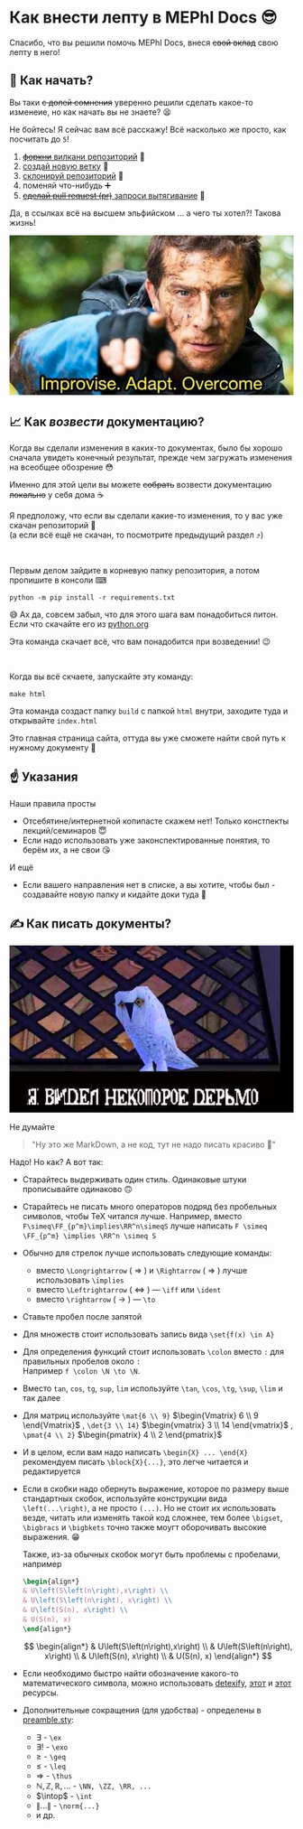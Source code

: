# Как внести лепту в MEPhI Docs 😎

Спасибо, что вы решили помочь MEPhI Docs, внеся ~~свой вклад~~ свою лепту в него!

## 👶 Как начать?

Вы таки ~~с долей сомнения~~ уверенно решили сделать какое-то изменеие, но как начать вы не знаете? 😫

Не бойтесь! Я сейчас вам всё расскажу! Всё насколько же просто, как посчитать до `5`!

1) [~~форкни~~ вилкани репозиторий](https://docs.github.com/en/get-started/quickstart/fork-a-repo#forking-a-repository) 🍴
2) [создай новую ветку](https://docs.github.com/en/pull-requests/collaborating-with-pull-requests/proposing-changes-to-your-work-with-pull-requests/creating-and-deleting-branches-within-your-repository#creating-a-branch-via-the-branches-overview) 🌿
3) [склонируй репозиторий](https://docs.github.com/en/repositories/creating-and-managing-repositories/cloning-a-repository#cloning-a-repository) 🔽
4) поменяй что-нибудь ➕
5) [~~сделай pull request (pr)~~ запроси вытягивание](https://docs.github.com/en/pull-requests/collaborating-with-pull-requests/proposing-changes-to-your-work-with-pull-requests/creating-a-pull-request#creating-the-pull-request) 🤝

Да, в ссылках всё на высшем эльфийском ... а чего ты хотел?! Такова жизнь!

![Improvise. Adapt. Overcome ☝](docs/_static/images/improvise_adapt_overcome.jpg)

## 📈 Как *возвести* документацию?

Когда вы сделали изменения в каких-то документах, было бы хорошо сначала увидеть конечный результат, прежде чем загружать изменения на всеобщее обозрение 😳

Именно для этой цели вы можете ~~собрать~~ возвести документацию ~~локально~~ у себя дома ☕

Я предположу, что если вы сделали какие-то изменения, то у вас уже скачан репозиторий 🤔  
(а если всё ещё не скачан, то посмотрите предыдущий раздел ⤴)

<br>

Первым делом зайдите в корневую папку репозитория, а потом пропишите в консоли ⌨

```console
python -m pip install -r requirements.txt
```

😅 Ах да, совсем забыл, что для этого шага вам понадобиться питон. Если что скачайте его из [python.org](https://www.python.org/)

Эта команда скачает всё, что вам понадобится при возведении! 😉

<br>

Когда вы всё скчаете, запускайте эту команду:

```console
make html
```

Эта команда создаст папку `build` c папкой `html` внутри, заходите туда и открывайте `index.html`

Это главная страница сайта, оттуда вы уже сможете найти свой путь к нужному документу 🤗

## ☝ Указания

Наши правила просты

- Отсебятине/интернетной копипасте скажем нет! Только констпекты лекций/семинаров 😇
- Если надо использовать уже законспектированные понятия, то берём их, а не свои 😘

И ещё

- Если вашего направления нет в списке, а вы хотите, чтобы был - создавайте новую папку и кидайте доки туда 📁

## ✍ Как писать документы?

![Я ВИДЕЛ НЕКОТОРОЕ ДЕРЬМО (ГАРРИ ПОТТЕР)](docs/_static/images/wonky_ive_seen_some_shit.jpg)

Не думайте

> "Ну это же MarkDown, а не код, тут не надо писать красиво 💅"

Надо! Но как? А вот так:

- Старайтесь выдерживать один стиль. Одинаковые штуки прописывайте одинаково 🙃

- Старайтесь не писать много операторов подряд без пробельных символов, чтобы TeX читался лучше.
    Например, вместо `F\simeq\FF_{p^m}\implies\RR^n\simeqS` лучше написать `F \simeq \FF_{p^m} \implies \RR^n \simeq S` 

- Обычно для стрелок лучше использовать следующие команды:
  - вместо `\Longrightarrow` ( $\Longrightarrow$ ) и `\Rightarrow` ( $\Rightarrow$ ) лучше использовать `\implies`
  - вместо `\Leftrightarrow` ( $\Leftrightarrow$ ) &mdash; `\iff` или `\ident`
  - вместо `\rightarrow` ( $\rightarrow$ ) &mdash; `\to`

- Ставьте пробел после запятой

- Для множеств стоит использовать запись вида `\set{f(x) \in A}`

- Для определения функций стоит использовать `\colon` вместо `:` для правильных пробелов около `:`  
  Например `f \colon \N \to \N`.

- Вместо `tan`, `cos`, `tg`, `sup`, `lim` используйте `\tan`, `\cos`, `\tg`, `\sup`, `\lim` и так далее

- Для матриц используйте `\mat{6 \\ 9}` $\begin{Vmatrix} 6 \\ 9 \end{Vmatrix}$ , `\det{3 \\ 14}` $\begin{vmatrix} 3 \\ 14 \end{vmatrix}$ , `\pmat{4 \\ 2}` $\begin{pmatrix} 4 \\ 2 \end{pmatrix}$

- И в целом, если вам надо написать `\begin{X} ... \end{X}` рекомендуем писать `\block{X}{...}`, это легче читается и редактируется

- Если в скобки надо обернуть выражение, которое по размеру выше стандартных скобок, используйте конструкции вида `\left(...\right)`, а не просто `(...)`.
  Но не стоит их использовать везде, читать или изменять такой код сложнее, тем более `\bigset`, `\bigbracs` и `\bigbkets` точно также моугт оборочивать высокие выражения. 😁

  Также, из-за обычных скобок могут быть проблемы с пробелами, например

  ```latex
  \begin{align*}
  & U\left(S\left(n\right),x\right) \\
  & U\left(S\left(n\right), x\right) \\
  & U\left(S(n), x\right) \\
  & U(S(n), x)
  \end{align*}
  ```

  $$
  \begin{align*}
  & U\left(S\left(n\right),x\right) \\
  & U\left(S\left(n\right), x\right) \\
  & U\left(S(n), x\right) \\
  & U(S(n), x)
  \end{align*}
  $$

- Если необходимо быстро найти обозначение какого-то математического символа, можно использовать [detexify](https://detexify.kirelabs.org/classify.html), [этот](https://oeis.org/wiki/List_of_LaTeX_mathematical_symbols) и [этот](http://tug.ctan.org/info/symbols/comprehensive/symbols-a4.pdf) ресурсы.

- Дополнительные сокращения (для удобства) - определены в [preamble.sty](docs/preamble.sty):
  - $\exists$ - `\ex`
  - $\exists!$ - `\exo`
  - $\geqslant$ - `\geq`
  - $\leqslant$ - `\leq`
  - $\Longrightarrow$ - `\thus`
  - $\mathbb{N, Z, R, ...}$ - `\NN, \ZZ, \RR, ...`
  - $\intop$ - `\int`
  - $\left \lVert ... \right \rVert$ - `\norm{...}`
  - и др.
